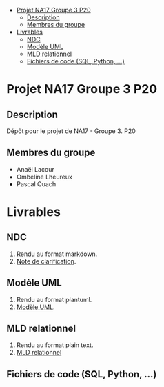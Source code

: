 - [Projet NA17 Groupe 3 P20](#projet-na17-groupe-3-p20)
  - [Description](#description)
  - [Membres du groupe](#membres-du-groupe)
- [Livrables](#livrables)
  - [NDC](#ndc)
  - [Modèle UML](#mod%c3%a8le-uml)
  - [MLD relationnel](#mld-relationnel)
  - [Fichiers de code (SQL, Python, ...)](#fichiers-de-code-sql-python)
# Projet NA17 Groupe 3 P20
## Description 
Dépôt pour le projet de NA17 - Groupe 3. P20
## Membres du groupe
- Anaël Lacour
- Ombeline Lheureux 
- Pascal Quach
# Livrables
## NDC
1. Rendu au format markdown.
2. [Note de clarification](NDC.md).
## Modèle UML
1. Rendu au format plantuml.
2. [Modèle UML](modele.uml).
## MLD relationnel
1. Rendu au format plain text.
2. [MLD relationnel](MLD%20relationnel.txt)
## Fichiers de code (SQL, Python, ...)
